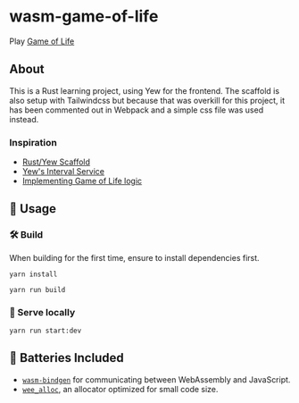 # wasm-game-of-life

Play [Game of Life](http://www.tosp.net.au/game-of-life/)

## About

This is a Rust learning project, using Yew for the frontend.
The scaffold is also setup with Tailwindcss but because that was
overkill for this project, it has been commented out in Webpack and
a simple css file was used instead.

### Inspiration

* [Rust/Yew Scaffold](https://github.com/yewstack/yew-wasm-pack-template)
* [Yew's Interval Service](https://github.com/huangjj27/game-of-life)
* [Implementing Game of Life logic](https://rustwasm.github.io/docs/book/game-of-life/implementing.html)



## 🚴 Usage

### 🛠️ Build

When building for the first time, ensure to install dependencies first.

```
yarn install
```

```
yarn run build
```

### 🔬 Serve locally

```
yarn run start:dev
```

## 🔋 Batteries Included

* [`wasm-bindgen`](https://github.com/rustwasm/wasm-bindgen) for communicating
  between WebAssembly and JavaScript.
* [`wee_alloc`](https://github.com/rustwasm/wee_alloc), an allocator optimized
  for small code size.
